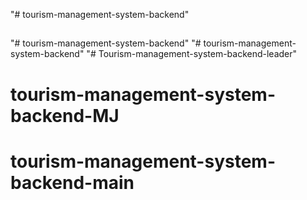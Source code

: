 "# tourism-management-system-backend" 
<br/>
##
"# tourism-management-system-backend" 
"# tourism-management-system-backend" 
"# Tourism-management-system-backend-leader" 
# tourism-management-system-backend-MJ
# tourism-management-system-backend-main
